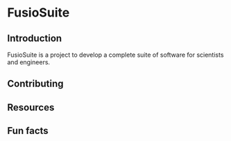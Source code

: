 # FusioSuite

## Introduction

FusioSuite is a project to develop a complete suite of software for scientists and engineers.


## Contributing

<!-- TODO -->


## Resources

<!-- TODO -->


## Fun facts

<!-- TODO -->
